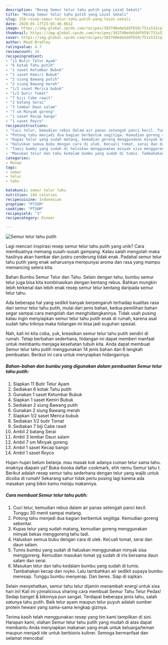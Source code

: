 ```yaml
---
description: "Resep Semur telur tahu putih yang Lezat Sekali"
title: "Resep Semur telur tahu putih yang Lezat Sekali"
slug: 258-resep-semur-telur-tahu-putih-yang-lezat-sekali
date: 2020-05-17T23:03:48.661Z
image: https://img-global.cpcdn.com/recipes/3837d0ede5ddf659/751x532cq70/semur-telur-tahu-putih-foto-resep-utama.jpg
thumbnail: https://img-global.cpcdn.com/recipes/3837d0ede5ddf659/751x532cq70/semur-telur-tahu-putih-foto-resep-utama.jpg
cover: https://img-global.cpcdn.com/recipes/3837d0ede5ddf659/751x532cq70/semur-telur-tahu-putih-foto-resep-utama.jpg
author: Maud Bradley
ratingvalue: 4.7
reviewcount: 14
recipeingredient:
- "11 Butir Telur Ayam"
- "6 kotak Tahu putih"
- "1 saset Ketumbar Bubuk"
- "1 saset Kemiri Bubuk"
- "2 siung Bawang putih"
- "2 siung Bawang merah"
- "1/2 saset Merica bubuk"
- "1/2 butir Tomat"
- "7 biji Cabe rawit"
- "2 batang Serai"
- "3 lembar Daun salam"
- "7 sm Minyak goreng"
- "1 saset Kecap bango"
- "1 saset Royco"
recipeinstructions:
- "Cuci telur, kemudian rebus dalam air panas setengah panci kecil. Tunggu 30 menit sampai matang."
- "Potong tahu menjadi dua bagian berbentuk segitiga. Kemudian goreng sebentar."
- "Kupas telur yang sudah matang, kemudian goreng menggunakan minyak bekas menggoreng tahu tadi."
- "Haluskan semua bubu dengan cara di ulek. Kecuali tomat, serai dan daun salam."
- "Tumis bumbu yang sudah di haluskan menggunakan minyak sisa menggoreng. Kemudian masukan tomat yg sudah di iris bersama daun salam dan serai."
- "Masukan telur dan tahu kedalam bumbu yang sudah di tumis. Tambahakan kecap dan royko. Lalu tambahkan air sedikit supaya bumbu meresap. Tunggu bumbu menyerap. Dan beres. Siap di sajikan."
categories:
- Resep
tags:
- semur
- telur
- tahu

katakunci: semur telur tahu 
nutrition: 244 calories
recipecuisine: Indonesian
preptime: "PT35M"
cooktime: "PT50M"
recipeyield: "3"
recipecategory: Dinner

---
```



![Semur telur tahu putih](https://img-global.cpcdn.com/recipes/3837d0ede5ddf659/751x532cq70/semur-telur-tahu-putih-foto-resep-utama.jpg)

Lagi mencari inspirasi resep semur telur tahu putih yang unik? Cara membuatnya memang susah-susah gampang. Kalau salah mengolah maka hasilnya akan hambar dan justru cenderung tidak enak. Padahal semur telur tahu putih yang enak seharusnya mempunyai aroma dan rasa yang mampu memancing selera kita.

Bahan Bumbu Semur Telur dan Tahu. Selain dengan tahu, bumbu semur telur juga bisa kita kombinasikan dengan kentang rebus. Bahkan mungkin lebih terkenal dan lebih enak resep semur telur kentang daripada semur telur tahu.

Ada beberapa hal yang sedikit banyak berpengaruh terhadap kualitas rasa dari semur telur tahu putih, mulai dari jenis bahan, kedua pemilihan bahan segar sampai cara mengolah dan menghidangkannya. Tidak usah pusing kalau ingin menyiapkan semur telur tahu putih enak di rumah, karena asal sudah tahu triknya maka hidangan ini bisa jadi suguhan spesial.


Nah, kali ini kita coba, yuk, kreasikan semur telur tahu putih sendiri di rumah. Tetap berbahan sederhana, hidangan ini dapat memberi manfaat untuk membantu menjaga kesehatan tubuh kita. Anda dapat membuat Semur telur tahu putih menggunakan 14 jenis bahan dan 6 langkah pembuatan. Berikut ini cara untuk menyiapkan hidangannya.

<!--inarticleads1-->

##### Bahan-bahan dan bumbu yang digunakan dalam pembuatan Semur telur tahu putih:

1. Siapkan 11 Butir Telur Ayam
1. Sediakan 6 kotak Tahu putih
1. Gunakan 1 saset Ketumbar Bubuk
1. Siapkan 1 saset Kemiri Bubuk
1. Sediakan 2 siung Bawang putih
1. Gunakan 2 siung Bawang merah
1. Siapkan 1/2 saset Merica bubuk
1. Sediakan 1/2 butir Tomat
1. Sediakan 7 biji Cabe rawit
1. Ambil 2 batang Serai
1. Ambil 3 lembar Daun salam
1. Ambil 7 sm Minyak goreng
1. Ambil 1 saset Kecap bango
1. Ambil 1 saset Royco


Hujan-hujan belum belanja. mau masak kok adanya cuman telur sama tahu. enaknya diapain ya? Buka-booka daftar cookmark, ehh nemu Semur tahu t. Berikut adalah resep semur tahu sederhana dengan telur yang wajib untuk dicoba di rumah! Sekarang sahur tidak perlu pusing lagi karena ada masakan yang bikin kamu melaju makannya. 

<!--inarticleads2-->

##### Cara membuat Semur telur tahu putih:

1. Cuci telur, kemudian rebus dalam air panas setengah panci kecil. Tunggu 30 menit sampai matang.
1. Potong tahu menjadi dua bagian berbentuk segitiga. Kemudian goreng sebentar.
1. Kupas telur yang sudah matang, kemudian goreng menggunakan minyak bekas menggoreng tahu tadi.
1. Haluskan semua bubu dengan cara di ulek. Kecuali tomat, serai dan daun salam.
1. Tumis bumbu yang sudah di haluskan menggunakan minyak sisa menggoreng. Kemudian masukan tomat yg sudah di iris bersama daun salam dan serai.
1. Masukan telur dan tahu kedalam bumbu yang sudah di tumis. Tambahakan kecap dan royko. Lalu tambahkan air sedikit supaya bumbu meresap. Tunggu bumbu menyerap. Dan beres. Siap di sajikan.


Selain menyehatkan, semur tahu telur dijamin menambah energi untuk sisa hari ini! Kali ini yzmalicious sharing cara membuat Semur Tahu Telur Pedas! Sedap banget &amp; bikinnya pun sangat. Terdapat beberapa jenis tahu, salah satunya tahu putih. Baik telur ayam maupun telur puyuh adalah sumber protein hewani yang sama-sama lengkap gizinya. 

Terima kasih telah menggunakan resep yang tim kami tampilkan di sini. Harapan kami, olahan Semur telur tahu putih yang mudah di atas dapat membantu Anda menyiapkan makanan yang enak untuk keluarga/teman maupun menjadi ide untuk berbisnis kuliner. Semoga bermanfaat dan selamat mencoba!
